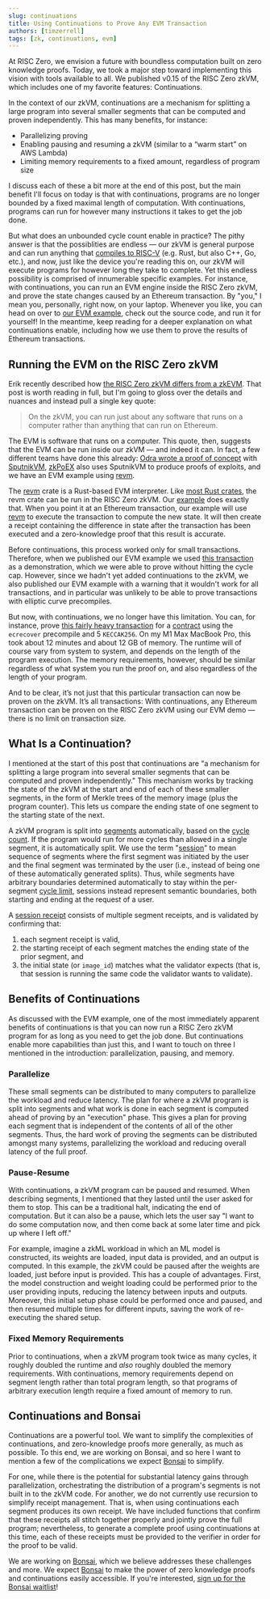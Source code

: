 ```yaml
---
slug: continuations
title: Using Continuations to Prove Any EVM Transaction
authors: [timzerrell]
tags: [zk, continuations, evm]
---
```


[zkevm-vs-zkvm]: https://www.risczero.com/blog/zkVM
[evm-example-github]: https://github.com/risc0/risc0/tree/main/examples/evm
[odra-zkvm-evm]: https://odra.dev/blog/evm-at-risc0/
[SputnikVM]: https://github.com/rust-blockchain/evm/
[zkPoEX]: https://github.com/zkoranges/zkPoEX
[revm]: https://crates.io/crates/revm
[crate-validation]: https://risc0.github.io/ghpages/dev/crate-validation/index.html
[small-transaction]: https://etherscan.io/tx/0x671a3b40ecb7d51b209e68392df2d38c098aae03febd3a88be0f1fa77725bbd7
[precompile-transaction]: https://etherscan.io/tx/0x600d18676aef439ec6ba33d143b78878a520682be7fd8331c74bdf672988a2b1
[precompile-contract]: https://etherscan.io/address/0x6b175474e89094c44da98b954eedeac495271d0f#code
[Bonsai]: https://www.bonsai.xyz/
[bonsai-waitlist]: https://fmree464va4.typeform.com/to/t6hZD54Z
[segment-docs]: https://docs.rs/risc0-zkvm/latest/risc0_zkvm/struct.Segment.html
[session-docs]: https://docs.rs/risc0-zkvm/latest/risc0_zkvm/struct.Session.html
[cycles-docs]: https://docs.rs/risc0-zkvm/latest/risc0_zkvm/prove/struct.Prover.html#structfield.cycles
[segment-limit-docs]: https://docs.rs/risc0-zkvm/latest/risc0_zkvm/struct.ExecutorEnvBuilder.html#method.segment_limit_po2
[session-receipt-docs]: https://docs.rs/risc0-zkvm/latest/risc0_zkvm/receipt/struct.SessionReceipt.html

At RISC Zero, we envision a future with boundless computation built on zero knowledge proofs.
Today, we took a major step toward implementing this vision with tools available to all.
We published v0.15 of the RISC Zero zkVM, which includes one of my favorite features: Continuations.

In the context of our zkVM, continuations are a mechanism for splitting a large program into several smaller segments that can be computed and proven independently.
This has many benefits, for instance:
* Parallelizing proving
* Enabling pausing and resuming a zkVM (similar to a “warm start” on AWS Lambda)
* Limiting memory requirements to a fixed amount, regardless of program size

I discuss each of these a bit more at the end of this post, but the main benefit I'll focus on today is that with continuations, programs are no longer bounded by a fixed maximal length of computation.
With continuations, programs can run for however many instructions it takes to get the job done.

But what does an unbounded cycle count enable in practice?
The pithy answer is that the possiblities are endless — our zkVM is general purpose and can run anything that [compiles to RISC-V][crate-validation] (e.g. Rust, but also C++, Go, etc.), and now, just like the device you're reading this on, our zkVM will execute programs for however long they take to complete.
Yet this endless possibility is comprised of innumerable specific examples.
For instance, with continuations, you can run an EVM engine inside the RISC Zero zkVM, and prove the state changes caused by an Ethereum transaction.
By "you," I mean you, personally, right now, on your laptop.
Whenever you like, you can head on over to [our EVM example][evm-example-github], check out the source code, and run it for yourself!
In the meantime, keep reading for a deeper explanation on what continuations enable, including how we use them to prove the results of Ethereum transactions.

## Running the EVM on the RISC Zero zkVM

Erik recently described how [the RISC Zero zkVM differs from a zkEVM][zkevm-vs-zkvm].
That post is worth reading in full, but I'm going to gloss over the details and nuances and instead pull a single key quote:
> On the zkVM, you can run just about any software that runs on a computer rather than anything that can run on Ethereum.

The EVM is software that runs on a computer.
This quote, then, suggests that the EVM can be run inside our zkVM — and indeed it can. In fact, a few different teams have done this already:
[Odra wrote a proof of concept][odra-zkvm-evm] with [SputnikVM],
[zkPoEX] also uses SputnikVM to produce proofs of exploits,
and we have an EVM example using [revm].

The [revm] crate is a Rust-based EVM interpreter.
Like [most Rust crates][crate-validation], the revm crate can be run in the RISC Zero zkVM.
Our [example][evm-example-github] does exactly that.
When you point it at an Ethereum transaction, our example will use [revm] to execute the transaction to compute the new state.
It will then create a receipt containing the difference in state after the transaction has been executed and a zero-knowledge proof that this result is accurate.

Before continuations, this process worked only for small transactions.
Therefore, when we published our EVM example we used [this transaction][small-transaction] as a demonstration, which we were able to prove without hitting the cycle cap.
However, since we hadn't yet added continuations to the zkVM, we also published our EVM example with a warning that it wouldn't work for all transactions, and in particular was unlikely to be able to prove transactions with elliptic curve precompiles.

But now, with continuations, we no longer have this limitation.
You can, for instance, prove [this fairly heavy transaction][precompile-transaction] for a [contract][precompile-contract] using the `ecrecover` precompile and 5 `KECCAK256`.
On my M1 Max MacBook Pro, this took about 12 minutes and about 12 GB of memory.
The runtime will of course vary from system to system, and depends on the length of the program execution.
The memory requirements, however, should be similar regardless of what system you run the proof on, and also regardless of the length of your program.

And to be clear, it’s not just that this particular transaction can now be proven on the zkVM. It’s all transactions:
With continuations, any Ethereum transaction can be proven on the RISC Zero zkVM using our EVM demo — there is no limit on transaction size.

## What Is a Continuation?

I mentioned at the start of this post that continuations are "a mechanism for splitting a large program into several smaller segments that can be computed and proven independently."
This mechanism works by tracking the state of the zkVM at the start and end of each of these smaller segments, in the form of Merkle trees of the memory image (plus the program counter).
This lets us compare the ending state of one segment to the starting state of the next.

A zkVM program is split into [segments][segment-docs] automatically, based on the [cycle count][cycles-docs].
If the program would run for more cycles than allowed in a single segment, it is automatically split.
We use the term "[session][session-docs]" to mean sequence of segments where the first segment was initiated by the user and the final segment was terminated by the user (i.e., instead of being one of these automatically generated splits).
Thus, while segments have arbitrary boundaries determined automatically to stay within the per-segment [cycle limit][segment-limit-docs], sessions instead represent semantic boundaries, both starting and ending at the request of a user.

A [session receipt][session-receipt-docs] consists of multiple segment receipts, and is validated by confirming that:
1. each segment receipt is valid,
2. the starting receipt of each segment matches the ending state of the prior segment, and
3. the initial state (or `image_id`) matches what the validator expects (that is, that session is running the same code the validator wants to validate).

## Benefits of Continuations

As discussed with the EVM example, one of the most immediately apparent benefits of continuations is that you can now run a RISC Zero zkVM program for as long as you need to get the job done.
But continuations enable more capabilities than just this, and I want to touch on three I mentioned in the introduction: parallelization, pausing, and memory.

### Parallelize
These small segments can be distributed to many computers to parallelize the workload and reduce latency.
The plan for where a zkVM program is split into segments and what work is done in each segment is computed ahead of proving by an "execution" phase.
This gives a plan for proving each segment that is independent of the contents of all of the other segments.
Thus, the hard work of proving the segments can be distributed amongst many systems, parallelizing the workload and reducing overall latency of the full proof.

### Pause-Resume
With continuations, a zkVM program can be paused and resumed.
When describing segments, I mentioned that they lasted until the user asked for them to stop.
This can be a traditional halt, indicating the end of computation.
But it can also be a pause, which lets the user say "I want to do some computation now, and then come back at some later time and pick up where I left off."

For example, imagine a zkML workload in which an ML model is constructed, its weights are loaded, input data is provided, and an output is computed.
In this example, the zkVM could be paused after the weights are loaded, just before input is provided.
This has a couple of advantages.
First, the model construction and weight loading could be performed prior to the user providing inputs, reducing the latency between inputs and outputs.
Moreover, this initial setup phase could be performed once and paused, and then resumed multiple times for different inputs, saving the work of re-executing the shared setup.

### Fixed Memory Requirements
Prior to continuations, when a zkVM program took twice as many cycles, it roughly doubled the runtime and _also_ roughly doubled the memory requirements.
With continuations, memory requirements depend on segment length rather than total program length, so that programs of arbitrary execution length require a fixed amount of memory to run.

## Continuations and Bonsai

Continuations are a powerful tool. We want to simplify the complexities of continuations, and zero-knowledge proofs more generally, as much as possible. To this end, we are working on Bonsai, and so here I want to mention a few of the complications we expect [Bonsai] to simplify.

For one, while there is the potential for substantial latency gains through parallelization, orchestrating the distribution of a program's segments is not built in to the zkVM code.
For another, we do not currently use recursion to simplify receipt management.
That is, when using continuations each segment produces its own receipt.
We have included functions that confirm that these receipts all stitch together properly and jointly prove the full program; nevertheless, to generate a complete proof using continuations at this time, each of these receipts must be provided to the verifier in order for the proof to be valid.

We are working on [Bonsai], which we believe addresses these challenges and more.
We expect [Bonsai] to make the power of zero knowledge proofs and continuations easily accessible.
If you're interested, [sign up for the Bonsai waitlist][bonsai-waitlist]!
